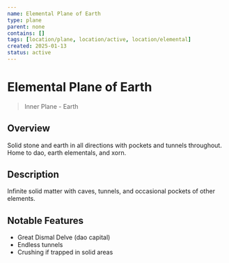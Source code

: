 ```yaml
---
name: Elemental Plane of Earth
type: plane
parent: none
contains: []
tags: [location/plane, location/active, location/elemental]
created: 2025-01-13
status: active
---
```


# Elemental Plane of Earth

> Inner Plane - Earth

## Overview
Solid stone and earth in all directions with pockets and tunnels throughout. Home to dao, earth elementals, and xorn.

## Description
Infinite solid matter with caves, tunnels, and occasional pockets of other elements.

## Notable Features
- Great Dismal Delve (dao capital)
- Endless tunnels
- Crushing if trapped in solid areas